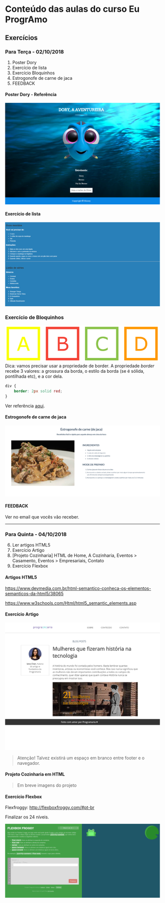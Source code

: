 # Conteúdo das aulas do curso Eu ProgrAmo

## Exercícios
### Para Terça - 02/10/2018
1. Poster Dory
2. Exercício de lista
3. Exercício Bloquinhos
4. Estrogonofe de carne de jaca
5. FEEDBACK

#### Poster Dory - Referência
![Imagem referência do Poster da Dory](img/01_poster-dory.png)

#### Exercício de lista
![Imagem referência do exercício de listas](img/02_listas.png)

### Exercício de Bloquinhos
![Imagem referência do exercício de bloquinhos](img/03_bloquinhos.png)
Dica: vamos precisar usar a propriedade de border.
A propriedade _border_ recebe 3 valores: a grossura da borda, o estilo da borda (se é sólida, pontilhada etc), e a cor dela.
```css
div {
    border: 2px solid red;
}
```
Ver referência [aqui](https://www.w3schools.com/cssref/pr_border.asp).

#### Estrogonofe de carne de jaca
![Imagem referência do exercício de display](img/04_estrogonofe.png)

#### FEEDBACK
Ver no email que vocês vão receber.

------

### Para Quinta - 04/10/2018
6. Ler artigos HTML5
7. Exercício Artigo
8. [Projeto Cozinharia] HTML de Home, A Cozinharia, Eventos > Casamento, Eventos > Empresariais, Contato
9. Exercício Flexbox

#### Artigos HTML5
https://www.devmedia.com.br/html-semantico-conheca-os-elementos-semanticos-da-html5/38065

https://www.w3schools.com/Html/html5_semantic_elements.asp

#### Exercício Artigo
![Imagem de referência do exercício artigo](img/05_artigo.png)
> Atenção! Talvez existirá um espaço em branco entre footer e o navegador.

#### Projeto Cozinharia em HTML
> Em breve imagens do projeto

#### Exercício Flexbox
Flexfroggy: http://flexboxfroggy.com/#pt-br

Finalizar os 24 níveis.

![Imagem preview do jogo do sapinho](img/06_froggy.png)